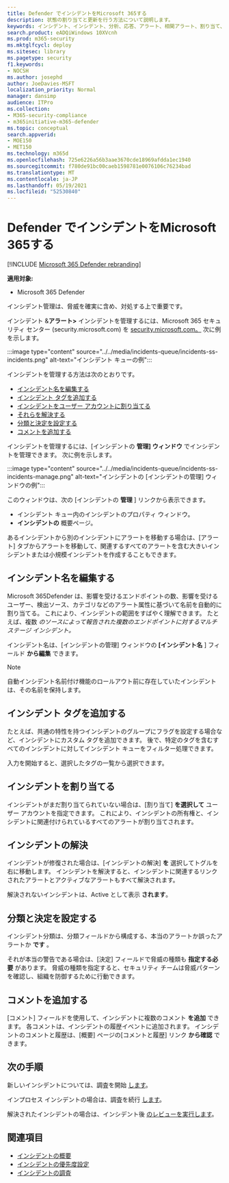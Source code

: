 ```yaml
---
title: Defender でインシデントをMicrosoft 365する
description: 状態の割り当てと更新を行う方法について説明します。
keywords: インシデント、インシデント、分析、応答、アラート、相関アラート、割り当て、更新、状態、管理、分類、microsoft、365、m365
search.product: eADQiWindows 10XVcnh
ms.prod: m365-security
ms.mktglfcycl: deploy
ms.sitesec: library
ms.pagetype: security
f1.keywords:
- NOCSH
ms.author: josephd
author: JoeDavies-MSFT
localization_priority: Normal
manager: dansimp
audience: ITPro
ms.collection:
- M365-security-compliance
- m365initiative-m365-defender
ms.topic: conceptual
search.appverid:
- MOE150
- MET150
ms.technology: m365d
ms.openlocfilehash: 725e6226a56b3aae3670cde18969afdda1ec1940
ms.sourcegitcommit: f780de91bc00caeb1598781e0076106c76234bad
ms.translationtype: MT
ms.contentlocale: ja-JP
ms.lasthandoff: 05/19/2021
ms.locfileid: "52530840"
---
```

# <a name="manage-incidents-in-microsoft-365-defender"></a>Defender でインシデントをMicrosoft 365する

[!INCLUDE [Microsoft 365 Defender rebranding](../includes/microsoft-defender.md)]


**適用対象:**
- Microsoft 365 Defender

インシデント管理は、脅威を確実に含め、対処する上で重要です。

インシデント &**アラート>** インシデントを管理するには、Microsoft 365 セキュリティ センター (security.microsoft.com) を [security.microsoft.com。](https://security.microsoft.com) 次に例を示します。

:::image type="content" source="../../media/incidents-queue/incidents-ss-incidents.png" alt-text="インシデント キューの例":::

インシデントを管理する方法は次のとおりです。

- [インシデント名を編集する](#edit-the-incident-name)
- [インシデント タグを追加する](#add-incident-tags)
- [インシデントをユーザー アカウントに割り当てる](#assign-incidents)
- [それらを解決する](#resolve-an-incident)
- [分類と決定を設定する](#set-the-classification-and-determination)
- [コメントを追加する](#add-comments)

インシデントを管理するには、[インシデントの **管理] ウィンドウ** でインシデントを管理できます。 次に例を示します。

:::image type="content" source="../../media/incidents-queue/incidents-ss-incidents-manage.png" alt-text="インシデントの [インシデントの管理] ウィンドウの例":::

このウィンドウは、次の [インシデントの **管理** ] リンクから表示できます。

- インシデント キュー内のインシデントのプロパティ ウィンドウ。
- **インシデントの** 概要ページ。

あるインシデントから別のインシデントにアラートを移動する場合は、[アラート] タブからアラートを移動して、関連するすべてのアラートを含む大きいインシデントまたは小規模インシデントを作成することもできます。

## <a name="edit-the-incident-name"></a>インシデント名を編集する

Microsoft 365Defender は、影響を受けるエンドポイントの数、影響を受けるユーザー、検出ソース、カテゴリなどのアラート属性に基づいて名前を自動的に割り当てる。 これにより、インシデントの範囲をすばやく理解できます。 たとえば、複数 *のソースによって報告された複数のエンドポイントに対するマルチステージ インシデント。*

インシデント名は、[インシデントの管理] ウィンドウの **[インシデント名** ] フィールド **から編集** できます。

> [!NOTE]
> 自動インシデント名前付け機能のロールアウト前に存在していたインシデントは、その名前を保持します。

## <a name="add-incident-tags"></a>インシデント タグを追加する

たとえば、共通の特性を持つインシデントのグループにフラグを設定する場合など、インシデントにカスタム タグを追加できます。 後で、特定のタグを含むすべてのインシデントに対してインシデント キューをフィルター処理できます。

入力を開始すると、選択したタグの一覧から選択できます。

## <a name="assign-incidents"></a>インシデントを割り当てる

インシデントがまだ割り当てられていない場合は、[割り当て] **を選択して** ユーザー アカウントを指定できます。 これにより、インシデントの所有権と、インシデントに関連付けられているすべてのアラートが割り当てされます。

## <a name="resolve-an-incident"></a>インシデントの解決

インシデントが修復された場合は、[インシデントの解決] **を** 選択してトグルを右に移動します。 インシデントを解決すると、インシデントに関連するリンクされたアラートとアクティブなアラートもすべて解決されます。

解決されないインシデントは、Active として表示 **されます**。

## <a name="set-the-classification-and-determination"></a>分類と決定を設定する

インシデント分類は、分類フィールドから構成する、本当のアラートか誤ったアラートか **です** 。 

それが本当の警告である場合は、[決定] フィールドで脅威の種類も **指定する必要** があります。 脅威の種類を指定すると、セキュリティ チームは脅威パターンを確認し、組織を防御するために行動できます。 

## <a name="add-comments"></a>コメントを追加する

[コメント] フィールドを使用して、インシデントに複数のコメント **を追加** できます。 各コメントは、インシデントの履歴イベントに追加されます。 インシデントのコメントと履歴は、[概要] ページの[コメントと履歴] リンク **から確認** できます。

## <a name="next-steps"></a>次の手順

新しいインシデントについては、調査を開始 [します](investigate-incidents.md)。

インプロセス インシデントの場合は、調査を続行 [します](investigate-incidents.md)。

解決されたインシデントの場合は、インシデント後 [のレビューを実行します](first-incident-post.md)。

## <a name="see-also"></a>関連項目

- [インシデントの概要](incidents-overview.md)
- [インシデントの優先度設定](incident-queue.md)
- [インシデントの調査](investigate-incidents.md)

